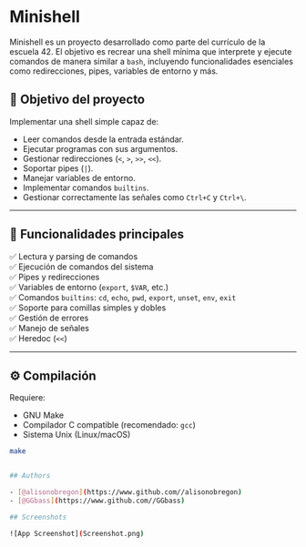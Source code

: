 
# Minishell
Minishell es un proyecto desarrollado como parte del currículo de la escuela 42. El objetivo es recrear una shell mínima que interprete y ejecute comandos de manera similar a `bash`, incluyendo funcionalidades esenciales como redirecciones, pipes, variables de entorno y más.

## 🚀 Objetivo del proyecto

Implementar una shell simple capaz de:
- Leer comandos desde la entrada estándar.
- Ejecutar programas con sus argumentos.
- Gestionar redirecciones (`<`, `>`, `>>`, `<<`).
- Soportar pipes (`|`).
- Manejar variables de entorno.
- Implementar comandos `builtins`.
- Gestionar correctamente las señales como `Ctrl+C` y `Ctrl+\`.

---

## 🧠 Funcionalidades principales

✅ Lectura y parsing de comandos  
✅ Ejecución de comandos del sistema  
✅ Pipes y redirecciones  
✅ Variables de entorno (`export`, `$VAR`, etc.)  
✅ Comandos `builtins`: `cd`, `echo`, `pwd`, `export`, `unset`, `env`, `exit`  
✅ Soporte para comillas simples y dobles  
✅ Gestión de errores  
✅ Manejo de señales  
✅ Heredoc (`<<`)  

---

## ⚙️ Compilación

Requiere:  
- GNU Make  
- Compilador C compatible (recomendado: `gcc`)  
- Sistema Unix (Linux/macOS)

```bash
make


## Authors

- [@alisonobregon](https://www.github.com//alisonobregon)
- [@GGbass](https://www.github.com//GGbass)

## Screenshots

![App Screenshot](Screenshot.png)

